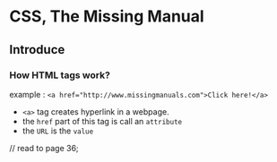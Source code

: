 # CSS, The Missing Manual

## Introduce

### How HTML tags work?

example :  `<a href="http://www.missingmanuals.com">Click here!</a>`

- `<a>` tag creates hyperlink in a webpage.
- the `href` part of this tag is call  an `attribute`
- the `URL`  is the `value`



// read to page 36;



